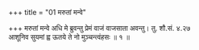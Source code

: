 +++
title = "01 मरुतां मन्वे"

+++
मरुतां मन्वे अधि मे ब्रुवन्तु प्रेमं वाजं वाजसाता अवन्तु। तु. शौ.सं. ४.२७  
आशूनिव सुयमां ह्व ऊतये ते नो मुञ्चन्त्वंहसः ॥ १ ॥